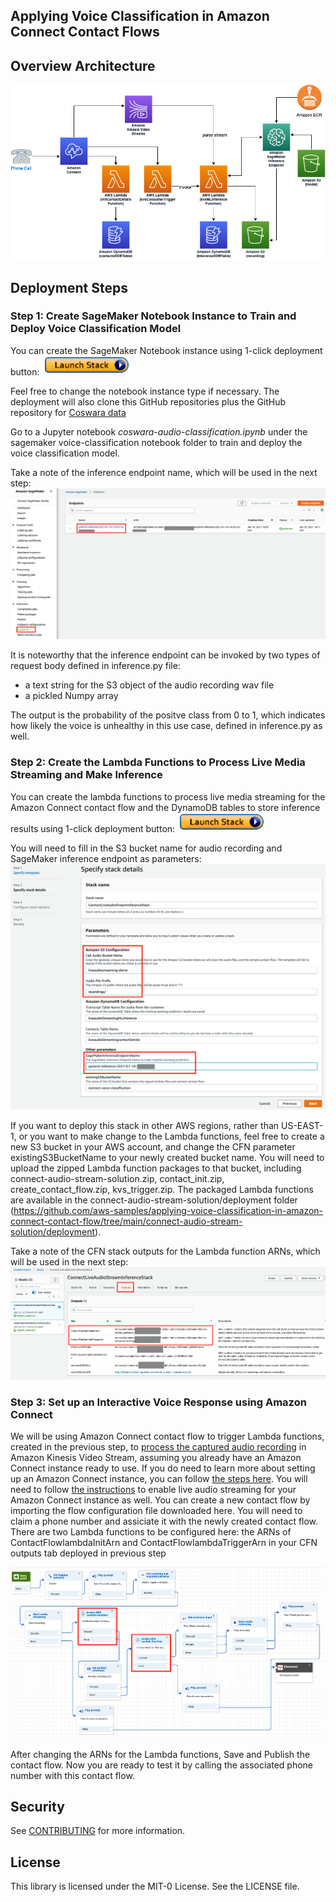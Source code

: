 ## Applying Voice Classification in Amazon Connect Contact Flows

## Overview Architecture
![Architecture](images/connect_audio_stream_ml_inference.jpg)

## Deployment Steps

### Step 1: Create SageMaker Notebook Instance to Train and Deploy Voice Classification Model

You can create the SageMaker Notebook instance using 1-click deployment button:
[![launchstackbutton](images/launchbutton.png)](https://console.aws.amazon.com/cloudformation/home?region=us-east-1#/stacks/create/template?stackName=SageMakerNotebookInstanceStack&templateURL=https://connect-voice-classification.s3.amazonaws.com/sagemaker_template.yaml
)

Feel free to change the notebook instance type if necessary. The deployment will also clone this GitHub repositories plus the GitHub repository for [Coswara data](https://github.com/iiscleap/Coswara-Data)

Go to a Jupyter notebook *coswara-audio-classification.ipynb* under the sagemaker voice-classification notebook folder to train and deploy the voice classification model. 

Take a note of the inference endpoint name, which will be used in the next step:  
![inferenceendpoint](images/inferenceendpoint.png)

It is noteworthy that the inference endpoint can be invoked by two types of request body defined in inference.py file:  
- a text string for the S3 object of the audio recording wav file  
- a pickled Numpy array   

The output is the probability of the positve class from 0 to 1, which indicates how likely the voice is unhealthy in this use case, defined in inference.py as well.


### Step 2: Create the Lambda Functions to Process Live Media Streaming and Make Inference

You can create the lambda functions to process live media streaming for the Amazon Connect contact flow and the DynamoDB tables to store inference results using 1-click deployment button:
[![launchstackbutton](images/launchbutton.png)](https://console.aws.amazon.com/cloudformation/home?region=us-east-1#/stacks/create/template?stackName=ConnectLiveAudioStreamInferenceStack&templateURL=https://connect-voice-classification.s3.amazonaws.com/live_audio_streaming_cfn.yaml
)

You will need to fill in the S3 bucket name for audio recording and SageMaker inference endpoint as parameters:  
![cloudformation](images/cloudformation.png)

If you want to deploy this stack in other AWS regions, rather than US-EAST-1, or you want to make change to the Lambda functions, feel free to create a new S3 bucket in your AWS account, and change the CFN parameter existingS3BucketName to your newly created bucket name. You will need to upload the zipped Lambda function packages to that bucket, including connect-audio-stream-solution.zip, contact_init.zip, create_contact_flow.zip, kvs_trigger.zip. The packaged Lambda functions are available in the connect-audio-stream-solution/deployment folder (https://github.com/aws-samples/applying-voice-classification-in-amazon-connect-contact-flow/tree/main/connect-audio-stream-solution/deployment).

Take a note of the CFN stack outputs for the Lambda function ARNs, which will be used in the next step:
![cfnoutput](images/cfnoutput.png)

### Step 3: Set up an Interactive Voice Response using Amazon Connect

We will be using Amazon Connect contact flow to trigger Lambda functions, created in the previous step, to [process the captured audio recording](https://docs.aws.amazon.com/connect/latest/adminguide/customer-voice-streams.html) in Amazon Kinesis Video Stream, assuming you already have an Amazon Connect instance ready to use. If you do need to learn more about setting up an Amazon Connect instance, you can follow [the steps here](https://docs.aws.amazon.com/connect/latest/adminguide/amazon-connect-instances.html). You will need to follow [the instructions](https://docs.aws.amazon.com/connect/latest/adminguide/customer-voice-streams.html) to enable live audio streaming for your Amazon Connect instance as well. You can create a new contact flow by importing the flow configuration file downloaded here. You will need to claim a phone number and assiciate it with the newly created contact flow. There are two Lambda functions to be configured here: the ARNs of ContactFlowlambdaInitArn and ContactFlowlambdaTriggerArn in your CFN outputs tab deployed in previous step

![contactflow](images/ConnectContactFlow.png)

After changing the ARNs for the Lambda functions, Save and Publish the contact flow. Now you are ready to test it by calling the associated phone number with this contact flow.

## Security

See [CONTRIBUTING](CONTRIBUTING.md#security-issue-notifications) for more information.

## License

This library is licensed under the MIT-0 License. See the LICENSE file.

